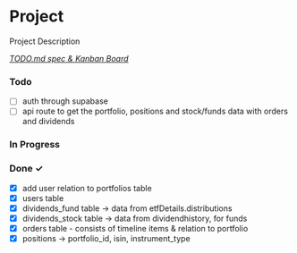 # Project

Project Description

<em>[TODO.md spec & Kanban Board](https://bit.ly/3fCwKfM)</em>

### Todo

- [ ] auth through supabase
- [ ] api route to get the portfolio, positions and stock/funds data with orders and dividends

### In Progress

### Done ✓

- [x] add user relation to portfolios table
- [x] users table
- [x] dividends_fund table -> data from etfDetails.distributions
- [x] dividends_stock table -> data from dividendhistory, for funds
- [x] orders table - consists of timeline items & relation to portfolio
- [x] positions -> portfolio_id, isin, instrument_type
